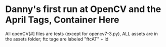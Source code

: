 # Danny's first run at OpenCV and the April Tags, Container Here

All openCV[#] files are tests (except for opencv7-3.py),
ALL assets are in the assets folder; ftc tage are labeled "ftcAT" + id
